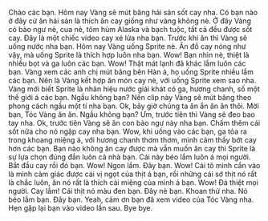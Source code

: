 Chào các bạn. Hôm nay Vàng sẽ mút băng hải sản sốt cay nha. Có bạn nào ở đây cứ ăn hải sản là thích ăn cay giống như vàng không nè. Ở đây Vàng có bào ngư nè, cua nè, tôm hùm Alaska và bạch tuộc, tất cả đều được sốt cay. Đây là một chiếc video cay xé lửa nha bạn. Trước khi ăn thì Vàng sẽ uống nước nha bạn. Hôm nay Vàng uống Sprite nè. Ăn đồ cay nóng như vậy, mà uống Sprite là thích hợp luôn nha bạn. Wow! Bạn nhìn nè, thiệt là nhiều bọt và ga luôn các bạn. Wow! Thật mát lạnh đã khác lắm luôn các bạn. Vàng xem các anh chị mút băng bên Hàn á, họ uống Sprite nhiều lắm các bạn. Nên là Vàng kết hợp ăn món cay nè, với uống Sprite xem sao nha. Vàng mới biết Sprite là nhãn hiệu nước giải khát có ga, hương chanh, số một thế giới á các bạn. Ngầu không bạn? Nên clip này Vàng sẽ mút băng theo phong cách ngầu một tí nha bạn. Ok, bây giờ chúng ta ăn ắn ăn ăn thôi. Mời bạn, Tóc Vàng ăn ăn. Ngầu không bạn? Ưm, trước tiên thì Vàng sẽ đeo bao tay nha. Ok, trước tiên Vàng sẽ ăn con bào ngư này nha bạn. Chấm thêm cái sốt nữa cho nó ngập cay nha bạn. Wow, khi uống vào các bạn, ga tỏa ra trong khoang miệng á, với hương chanh thơm thơm, mình cảm thấy bớt cay hơn các bạn. Bạn nào không ăn cay được mà vẫn muốn ăn cay thì Sprite là sự lựa chọn đúng đắn luôn cả nhà bạn. Cái này béo lắm luôn á mọi người. Bắt đầu cay rồi đó bạn. Wow! Ngon lắm. Đây bạn. Wow! Cái tô mình cắn vào là mình cảm giác được cái vị ngọt của thịt á bạn, rồi những cái sớ thịt nó rất là chắc luôn, ăn nó rất là thích cái miệng của mình á bạn. Wow! Đá thiệt mọi người. Cay lắm! Cái thịt nó màu đen bạn. Đây nè bạn. Khoan thử nha. Nó béo lắm bạn. Đây bạn. Yeah, cảm ơn bạn đã xem video của Tóc Vàng nha. Hẹn gặp lại bạn vào video lần sau. Bye bye.